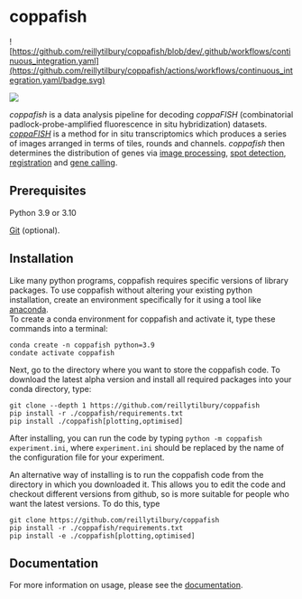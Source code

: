 # coppafish

![https://github.com/reillytilbury/coppafish/blob/dev/.github/workflows/continuous_integration.yaml](https://github.com/reillytilbury/coppafish/actions/workflows/continuous_integration.yaml/badge.svg)

![](https://github.com/jduffield65/coppafish/blob/main/docs/images/readme_viewer.png?raw=true)

*coppafish* is a data analysis pipeline for decoding *coppaFISH* (combinatorial padlock-probe-amplified fluorescence in 
situ hybridization) datasets. [*coppaFISH*](https://www.nature.com/articles/s41586-022-04915-7) 
is a method for in situ transcriptomics which produces a series of images arranged in terms of tiles, rounds
and channels. *coppafish* then determines the distribution of genes via 
[image processing](https://jduffield65.github.io/coppafish/pipeline/extract/), 
[spot detection](https://jduffield65.github.io/coppafish/pipeline/find_spots/), 
[registration](https://jduffield65.github.io/coppafish/pipeline/register/) and 
[gene calling](https://jduffield65.github.io/coppafish/pipeline/call_reference_spots/).


## Prerequisites
Python 3.9 or 3.10

[Git](https://git-scm.com/) (optional).


## Installation

Like many python programs, coppafish requires specific versions of library packages.  To use coppafish without altering
your existing python installation, create an environment specifically for it using a tool like [anaconda](https://www.anaconda.com/download).  
To create a conda environment for coppafish and activate it, type these commands into a terminal:
```console
conda create -n coppafish python=3.9
condate activate coppafish
```

Next, go to the directory where you want to store the coppafish code. 
To download the latest alpha version and install all required packages into your conda directory, type:

```console
git clone --depth 1 https://github.com/reillytilbury/coppafish
pip install -r ./coppafish/requirements.txt
pip install ./coppafish[plotting,optimised]
```

After installing, you can run the code by typing ```python -m coppafish experiment.ini```, where ```experiment.ini``` 
should be replaced by the name of the configuration file for your experiment.

An alternative way of installing is to run the coppafish code from the directory in which you downloaded it.  This allows you
to edit the code and checkout different versions from github, so is more suitable for people who want the latest versions. To do this, type
```console
git clone https://github.com/reillytilbury/coppafish
pip install -r ./coppafish/requirements.txt
pip install -e ./coppafish[plotting,optimised]
```


## Documentation
For more information on usage, please see the 
[documentation](https://jduffield65.github.io/coppafish/).

